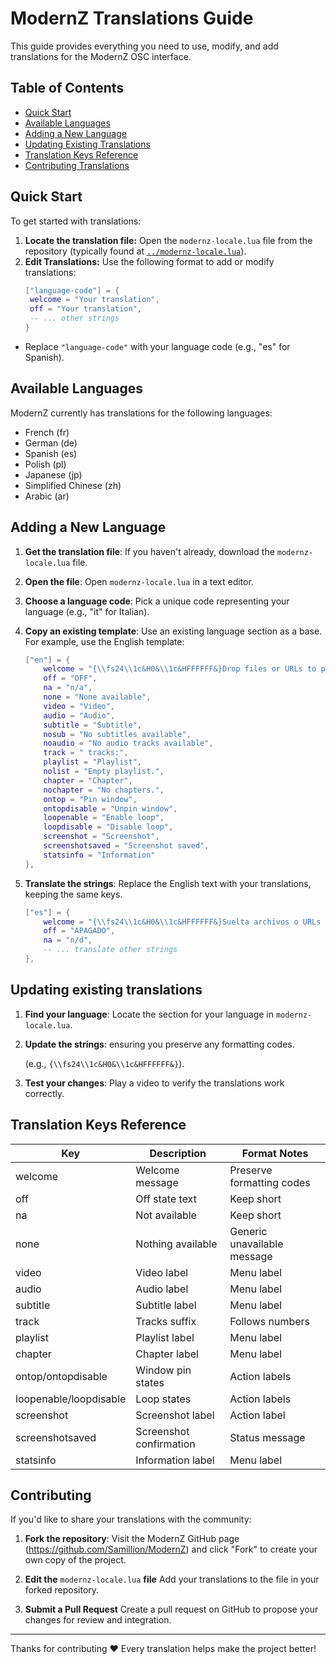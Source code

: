 # ModernZ Translations Guide

This guide provides everything you need to use, modify, and add translations for the ModernZ OSC interface.

## Table of Contents

- [Quick Start](#quick-start)
- [Available Languages](#available-languages)
- [Adding a New Language](#adding-a-new-language)
- [Updating Existing Translations](#updating-existing-translations)
- [Translation Keys Reference](#translation-keys-reference)
- [Contributing Translations](#contributing-translations)

## Quick Start

To get started with translations:

1. **Locate the translation file:** Open the `modernz-locale.lua` file from the repository (typically found at [`../modernz-locale.lua`](../modernz-locale.lua)).
2. **Edit Translations:** Use the following format to add or modify translations:
   ```lua
   ["language-code"] = {
   	welcome = "Your translation",
   	off = "Your translation",
   	-- ... other strings
   }
   ```

- Replace `"language-code"` with your language code (e.g., "es" for Spanish).

## Available Languages

ModernZ currently has translations for the following languages:

- French (fr)
- German (de)
- Spanish (es)
- Polish (pl)
- Japanese (jp)
- Simplified Chinese (zh)
- Arabic (ar)

## Adding a New Language

1. **Get the translation file**: If you haven't already, download the `modernz-locale.lua` file.
2. **Open the file**: Open `modernz-locale.lua` in a text editor.
3. **Choose a language code**: Pick a unique code representing your language (e.g., "it" for Italian).
4. **Copy an existing template**: Use an existing language section as a base. For example, use the English template:

   ```lua
   ["en"] = {
       welcome = "{\\fs24\\1c&H0&\\1c&HFFFFFF&}Drop files or URLs to play here",
       off = "OFF",
       na = "n/a",
       none = "None available",
       video = "Video",
       audio = "Audio",
       subtitle = "Subtitle",
       nosub = "No subtitles available",
       noaudio = "No audio tracks available",
       track = " tracks:",
       playlist = "Playlist",
       nolist = "Empty playlist.",
       chapter = "Chapter",
       nochapter = "No chapters.",
       ontop = "Pin window",
       ontopdisable = "Unpin window",
       loopenable = "Enable loop",
       loopdisable = "Disable loop",
       screenshot = "Screenshot",
       screenshotsaved = "Screenshot saved",
       statsinfo = "Information"
   },
   ```

5. **Translate the strings**: Replace the English text with your translations, keeping the same keys.

   ```lua
   ["es"] = {
       welcome = "{\\fs24\\1c&H0&\\1c&HFFFFFF&}Suelta archivos o URLs aquí para reproducirlos",
       off = "APAGADO",
       na = "n/d",
       -- ... translate other strings
   },
   ```

## Updating existing translations

1. **Find your language**: Locate the section for your language in `modernz-locale.lua`.

2. **Update the strings**: ensuring you preserve any formatting codes.

   (e.g., `{\\fs24\\1c&H0&\\1c&HFFFFFF&}`).

3. **Test your changes**: Play a video to verify the translations work correctly.

## Translation Keys Reference

| Key                    | Description             | Format Notes                |
| ---------------------- | ----------------------- | --------------------------- |
| welcome                | Welcome message         | Preserve formatting codes   |
| off                    | Off state text          | Keep short                  |
| na                     | Not available           | Keep short                  |
| none                   | Nothing available       | Generic unavailable message |
| video                  | Video label             | Menu label                  |
| audio                  | Audio label             | Menu label                  |
| subtitle               | Subtitle label          | Menu label                  |
| track                  | Tracks suffix           | Follows numbers             |
| playlist               | Playlist label          | Menu label                  |
| chapter                | Chapter label           | Menu label                  |
| ontop/ontopdisable     | Window pin states       | Action labels               |
| loopenable/loopdisable | Loop states             | Action labels               |
| screenshot             | Screenshot label        | Action label                |
| screenshotsaved        | Screenshot confirmation | Status message              |
| statsinfo              | Information label       | Menu label                  |

## Contributing

If you'd like to share your translations with the community:

1. **Fork the repository**: Visit the ModernZ GitHub page (https://github.com/Samillion/ModernZ) and click "Fork" to create your own copy of the project.

2. **Edit the** `modernz-locale.lua` **file** Add your translations to the file in your forked repository.

3. **Submit a Pull Request** Create a pull request on GitHub to propose your changes for review and integration.

---

Thanks for contributing ❤️ Every translation helps make the project better!
